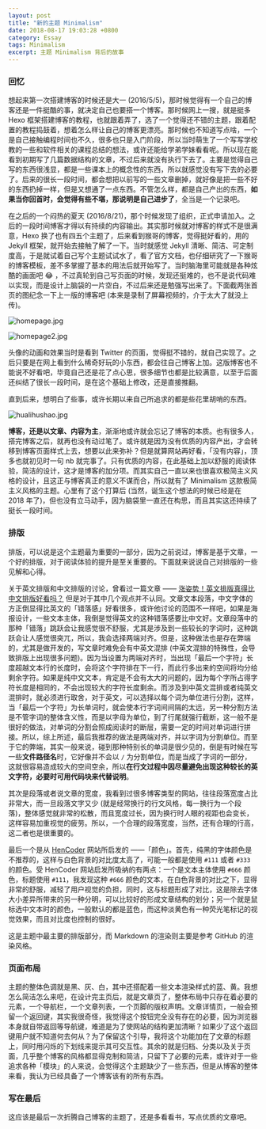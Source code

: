 ```yaml
---
layout: post
title: "新的主题 Minimalism"
date: 2018-08-17 19:03:28 +0800
category: Essay
tags: Minimalism
excerpt: 主题 Minimalism 背后的故事
---
```


### 回忆

想起来第一次搭建博客的时候还是大一 (2016/5/5)，那时候觉得有一个自己的博客还是一件挺酷的事，就决定自己也要搭一个博客。那时候网上一搜，就是挺多 Hexo 框架搭建博客的教程，也就跟着弄了，选了一个觉得还不错的主题，跟着配置的教程捣鼓着，想着怎么样让自己的博客更漂亮。那时候也不知道写点啥，一个是自己接触编程时间也不久，很多也只是入门阶段，所以当时萌生了一个写写学校教的一些和软件相关的课程总结的想法，或许还能给学弟学妹看看呢。所以现在能看到初期写了几篇数据结构的文章，不过后来就没有执行下去了。主要是觉得自己写的东西很浅显，都是一些课本上的概念性的东西，所以就感觉没有写下去的必要了。后来的很长一段时间，都会想把以前写的一些文章删掉，就好像是把一些不好的东西扔掉一样，但是又想通了一点东西。不管怎么样，都是自己产出的东西，**如果当你回首时，会觉得有些不堪，那说明是自己进步了**，全当是一个记录吧。

在之后的一个闷热的夏天 (2016/8/21)，那个时候发现了组织，正式申请加入。之后的一段时间博客才得以有持续的内容输出。其实那时候就对博客的样式不是很满意，Hexo 换了也有四五个主题了，后来看到猴哥的博客，觉得挺好看的，用的 Jekyll 框架，就开始去接触了解了一下。当时就感觉 Jekyll 清晰、简洁、可定制度高，于是就试着自己写个主题试试水了，看了官方文档，也仔细研究了一下猴哥的博客模板，差不多掌握了基本的用法后就开始写了。当时脑海里可能就是各种炫酷的画面吧 :joy: ，不过真轮到自己写页面的时候，发现还挺难的，也不是说代码难以实现，而是设计上脑袋的一片空白，不过后来还是勉强写出来了。下面截两张首页的图纪念一下上一版的博客吧 (本来是录制了屏幕视频的，介于太大了就没上传)。

![homepage.jpg](https://www.z4a.net/images/2018/08/17/homepage.jpg)

![homepage2.jpg](https://www.z4a.net/images/2018/08/17/homepage2.jpg)

头像的动画和效果当时是看到 Twitter 的页面，觉得挺不错的，就自己实现了。之后只要是在网上看到什么稀奇好玩的小东西，都会往自己博客上加。这版博客也不能说不好看吧，毕竟自己还是花了点心思，很多细节也都是比较满意，以至于后面还纠结了很长一段时间，是在这个基础上修改，还是直接推翻。

直到后来，想明白了些事，或许长期以来自己所追求的都是些花里胡哨的东西。

![hualihushao.jpg](https://www.z4a.net/images/2018/08/19/hualihushao.jpg)

**博客，还是以文章、内容为主**，渐渐地或许就会忘记了博客的本质。也有很多人，搭完博客之后，就再也没有动过笔了。或许就是因为没有优质的内容产出，才会转移到博客页面样式上去，想要以此来弥补？但是就算网站再好看，「没有内容」，顶多也就初见时一句 nb 就完事了。只有优质的内容，在此基础上加以舒服的阅读体验，简洁的设计，这才是博客的加分项。而其实自己一直以来也很喜欢极简主义风格的设计，且这正与博客真正的意义不谋而合，所以就有了 Minimalism 这款极简主义风格的主题。心里有了这个打算后 (当然，诞生这个想法的时候已经是在 2018 年了)，但也没有立马动手，因为脑袋里一直还在构思，而且其实这还持续了挺长一段时间。

### 排版

排版，可以说是这个主题最为重要的一部分，因为之前说过，博客是基于文章，一个好的排版，对于阅读体验的提升是至关重要的。下面就来说说自己对排版的一些见解和心得。

关于英文排版和中文排版的讨论，曾看过一篇文章 —— [涨姿势！英文排版真得比中文排版好看吗？][typesetting] 但是对于其中几个观点并不认同。文章文本段落，中文字体的方正倒显得比英文的「错落感」好看很多，或许他讨论的范围不一样吧，如果是海报设计，一些文本主体，我倒是觉得英文的这种错落感要比中文好。文章段落中的那种「错落」跳跃会让我感觉很不舒服，尤其是涉及到一些较长的字词时，这种跳跃会让人感觉很突兀，所以，我会选择两端对齐。但是，这种做法也是存在弊端的，尤其是做开发的，写文章时难免会有中英文混排 (中英文混排的特殊性，会导致排版上出现很多问题)。因为当设置为两端对齐时，当出现「最后一个字符」长度超越文本行的长度时，会将这个字符排在下一行，而此行多出来的空间将均分给剩余字符。如果是纯中文文本，肯定是不会有太大的问题的，因为每个字所占得字符长度是相同的，不会出现较大的字符长度剩余。而涉及到中英文混排或者纯英文混排时，就必须进行取舍，对于英文，可以选择以每个词为单位进行分割，这样，当「最后一个字符」为长单词时，就会使本行字词间间隔的太远，另一种分割方法是不管字词的整体含义性，而是以字母为单位，到了行尾就强行截断，这一般不是很好的做法，对单词的分割会照成阅读时的断层，需要一定的时间对单词进行拼接。所以，综上所述，最后我推荐的做法是两端对齐，并以字词为分割单位。而至于它的弊端，其实一般来说，碰到那种特别长的单词是很少见的，倒是有时候在写一些**文件路径名**时，它好像并不会以 `/` 为分割单位，而是当成了字词的一部分，这就很容易造成较大的空间空余，所以**在行文过程中因尽量避免出现这种较长的英文字符，必要时可用代码块来代替说明**。

其次是段落或者说文章的宽度，我看到过很多博客类型的网站，往往段落宽度占比非常大，而一旦段落文字又少 (就是经常换行的行文风格，每一换行为一个段落)，整体感觉就非常的松散，而且宽度过长，因为换行时人眼的视距也会变长，这样容易加重视觉的疲劳。所以，一个合理的段落宽度，当然，还有合理的行高，这二者也是很重要的。

最后一个是从 [HenCoder] 网站所启发的 ——「颜色」。首先，纯黑的字体颜色是不推荐的，这样与白色背景的对比度太高了，可能一般都是使用 `#111` 或者 `#333` 的颜色。受 HenCoder 网站启发所吸纳的有两点：一个是文本主体使用 `#666` 颜色，标题使用 `#111`，我发现这种 `#666` 颜色的文本，在白色背景的对比之下，显得非常的舒服，减轻了用户视觉的负担，同时，这与标题形成了对比，这是除去字体大小差异所带来的另一种分明，可以比较好的形成文章结构的划分；另一个就是鼠标选中文本时的颜色，一般默认的都是蓝色，而这种淡黄色有一种荧光笔标记的视觉效果，而且对比度也控制的很好。

这是主题中最主要的排版部分，而 Markdown 的渲染则主要是参考 GitHub 的渲染风格。

### 页面布局

主题的整体色调就是黑、灰、白，其中还搭配着一些文本渲染样式的蓝、黄。我想怎么简洁怎么来吧，在设计完主页后，就是文章页了，整体布局中只存在着必要的元素，一个导航栏，一个文章列表，一个页脚的版权声明。文章详情页，一般会预留一个返回键，其实我很奇怪，我觉得这个按钮完全没有存在的必要，因为浏览器本身就自带返回等导航键，难道是为了使网站的结构更加清晰？如果少了这个返回键用户就不知道何去何从？为了保留这个引导，我将这个功能加在了文章的标题上，同时用闪烁的下划线来提示其可交互性。其余的就是归档、分类以及关于页面，几乎整个博客的风格都显得克制和简洁，只留下了必要的元素，或许对于一些追求各种「模块」的人来说，会觉得这个主题缺少了一些东西，但是从博客的整体来看，我认为已经具备了一个博客该有的所有东西。

### 写在最后

这应该是最后一次折腾自己博客的主题了，还是多看看书，写点优质的文章吧。


[typesetting]: https://www.uisdc.com/chinese-english-typesetting-comparison#
[HenCoder]: https://hencoder.com/
